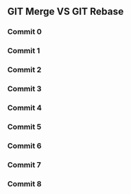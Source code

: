 
## GIT Merge VS GIT Rebase

### Commit 0
### Commit 1
### Commit 2
### Commit 3
### Commit 4
### Commit 5
### Commit 6
### Commit 7
### Commit 8